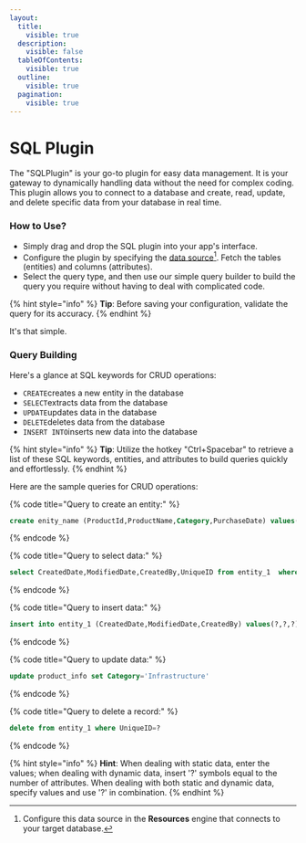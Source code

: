 ```yaml
---
layout:
  title:
    visible: true
  description:
    visible: false
  tableOfContents:
    visible: true
  outline:
    visible: true
  pagination:
    visible: true
---
```


# SQL Plugin

The "SQLPlugin" is your go-to plugin for easy data management. It is your gateway to dynamically handling data without the need for complex coding. This plugin allows you to connect to a database and create, read, update, and delete specific data from your database in real time.

### How to Use?

* Simply drag and drop the SQL plugin into your app's interface.
* Configure the plugin by specifying the [data source](#user-content-fn-1)[^1]. Fetch the tables (entities) and columns (attributes).
* Select the query type, and then use our simple query builder to build the query you require without having to deal with complicated code.

{% hint style="info" %}
**Tip**: Before saving your configuration, validate the query for its accuracy.
{% endhint %}

It's that simple.

### Query Building

Here's a glance at SQL keywords for CRUD operations:

* `CREATE`creates a new entity in the database
* `SELECT`extracts data from the database
* `UPDATE`updates data in the database
* `DELETE`deletes data from the database
* `INSERT INTO`inserts new data into the database

{% hint style="info" %}
**Tip**: Utilize the hotkey "Ctrl+Spacebar" to retrieve a list of these SQL keywords, entities, and attributes to build queries quickly and effortlessly.
{% endhint %}

Here are the sample queries for CRUD operations:

{% code title="Query to create an entity:" %}
```sql
create enity_name (ProductId,ProductName,Category,PurchaseDate) values(?,?,?,?)
```
{% endcode %}

{% code title="Query to select data:" %}
```sql
select CreatedDate,ModifiedDate,CreatedBy,UniqueID from entity_1  where UniqueID=?
```
{% endcode %}

{% code title="Query to insert data:" %}
```sql
insert into entity_1 (CreatedDate,ModifiedDate,CreatedBy) values(?,?,?)
```
{% endcode %}

{% code title="Query to update data:" %}
```sql
update product_info set Category='Infrastructure'    
```
{% endcode %}

{% code title="Query to delete a record:" %}
```sql
delete from entity_1 where UniqueID=?
```
{% endcode %}

{% hint style="info" %}
**Hint**: When dealing with static data, enter the values; when dealing with dynamic data, insert '?' symbols equal to the number of attributes. When dealing with both static and dynamic data, specify values and use '?' in combination.
{% endhint %}

[^1]: Configure this data source in the **Resources** engine that connects to your target database.
